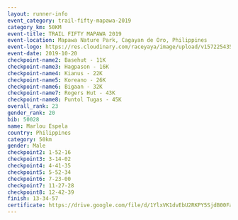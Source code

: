 ```yaml
---
layout: runner-info 
event_category: trail-fifty-mapawa-2019 
category_km: 50KM 
event-title: TRAIL FIFTY MAPAWA 2019  
event-location: Mapawa Nature Park, Cagayan de Oro, Philippines 
event-logo: https://res.cloudinary.com/raceyaya/image/upload/v1572254355/logo/trail-fifty-mapawa_fizjmb.jpg 
event-date: 2019-10-20 
checkpoint-name2: Basehut - 11K 
checkpoint-name3: Hagpason - 16K  
checkpoint-name4: Kianus - 22K 
checkpoint-name5: Koreano - 26K  
checkpoint-name6: Bigaan - 32K 
checkpoint-name7: Rogers Hut - 43K 
checkpoint-name8: Puntol Tugas - 45K 
overall_rank: 23
gender_rank: 20
bib: 50028
name: Marlou Espela
country: Philippines
category: 50km
gender: Male
checkpoint2: 1-52-16
checkpoint3: 3-14-02
checkpoint4: 4-41-35
checkpoint5: 5-52-34
checkpoint6: 7-23-00
checkpoint7: 11-27-28
checkpoint8: 12-42-39
finish: 13-34-57
certificate: https://drive.google.com/file/d/1YlxVK1dvEbU2RKPY5SjdB00FaVLTsXj7/view?usp=sharing
---
```

